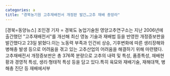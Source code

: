 ```yaml
---
categories: a
title: "경북농기원 고추재배전서 개정판 발간…고추 재배 총망라"
---
```

[경북=동양뉴스] 조인경 기자 = 경북도 농업기술원 영양고추연구소는 지난 2006년에 출간했던 "고추재배전서"를 개선해 최신 영농 기술과 재배법 등을 반영한 개정증보판을 발간했다고 23일 밝혔다.이는 노동력 부족과 인건비 상승, 기후변화에 따른 생리장해와 병해충 발생 등으로 어려움을 겪고 있는 고추산업의 어려움을 해결하기 위해 마련됐다.고추재배전서 개정증보판은 총 376쪽 분량으로 고추의 내력 및 특성, 품종특성, 재배현황과 경영적 특성, 생리·형태적 특성 등을 담고 있다.특히 육묘와 재배기술, 재해대책, 병해충 진단 등 재배에서부